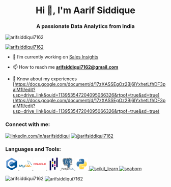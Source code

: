 <h1 align="center">Hi 👋, I'm Aarif Siddique</h1>
<h3 align="center">A passionate Data Analytics from India</h3>

<p align="left"> <img src="https://komarev.com/ghpvc/?username=arifsiddiqui7162&label=Profile%20views&color=0e75b6&style=flat" alt="arifsiddiqui7162" /> </p>

<p align="left"> <a href="https://github.com/ryo-ma/github-profile-trophy"><img src="https://github-profile-trophy.vercel.app/?username=arifsiddiqui7162" alt="arifsiddiqui7162" /></a> </p>

- 🔭 I’m currently working on [Sales Insights](https://drive.google.com/drive/folders/1-KXey-8KmoUx4Yg9qbDdG4fK3jjjFbPQ?usp=drive_link)

- 📫 How to reach me **arifsiddiqui7162@gmail.com**

- 📄 Know about my experiences [https://docs.google.com/document/d/17zXASSEgOz2Bj6lYxhetLfhDF3palM1I/edit?usp=drive_link&ouid=113953547204095066326&rtpof=true&sd=true](https://docs.google.com/document/d/17zXASSEgOz2Bj6lYxhetLfhDF3palM1I/edit?usp=drive_link&ouid=113953547204095066326&rtpof=true&sd=true)

<h3 align="left">Connect with me:</h3>
<p align="left">
<a href="https://linkedin.com/in/linkedin.com/in/aarifsiddiqui" target="blank"><img align="center" src="https://raw.githubusercontent.com/rahuldkjain/github-profile-readme-generator/master/src/images/icons/Social/linked-in-alt.svg" alt="linkedin.com/in/aarifsiddiqui" height="30" width="40" /></a>
<a href="https://www.hackerearth.com/@arifsiddiqui7162" target="blank"><img align="center" src="https://raw.githubusercontent.com/rahuldkjain/github-profile-readme-generator/master/src/images/icons/Social/hackerearth.svg" alt="@arifsiddiqui7162" height="30" width="40" /></a>
</p>

<h3 align="left">Languages and Tools:</h3>
<p align="left"> <a href="https://www.cprogramming.com/" target="_blank" rel="noreferrer"> <img src="https://raw.githubusercontent.com/devicons/devicon/master/icons/c/c-original.svg" alt="c" width="40" height="40"/> </a> <a href="https://www.mysql.com/" target="_blank" rel="noreferrer"> <img src="https://raw.githubusercontent.com/devicons/devicon/master/icons/mysql/mysql-original-wordmark.svg" alt="mysql" width="40" height="40"/> </a> <a href="https://www.oracle.com/" target="_blank" rel="noreferrer"> <img src="https://raw.githubusercontent.com/devicons/devicon/master/icons/oracle/oracle-original.svg" alt="oracle" width="40" height="40"/> </a> <a href="https://pandas.pydata.org/" target="_blank" rel="noreferrer"> <img src="https://raw.githubusercontent.com/devicons/devicon/2ae2a900d2f041da66e950e4d48052658d850630/icons/pandas/pandas-original.svg" alt="pandas" width="40" height="40"/> </a> <a href="https://www.postgresql.org" target="_blank" rel="noreferrer"> <img src="https://raw.githubusercontent.com/devicons/devicon/master/icons/postgresql/postgresql-original-wordmark.svg" alt="postgresql" width="40" height="40"/> </a> <a href="https://www.python.org" target="_blank" rel="noreferrer"> <img src="https://raw.githubusercontent.com/devicons/devicon/master/icons/python/python-original.svg" alt="python" width="40" height="40"/> </a> <a href="https://scikit-learn.org/" target="_blank" rel="noreferrer"> <img src="https://upload.wikimedia.org/wikipedia/commons/0/05/Scikit_learn_logo_small.svg" alt="scikit_learn" width="40" height="40"/> </a> <a href="https://seaborn.pydata.org/" target="_blank" rel="noreferrer"> <img src="https://seaborn.pydata.org/_images/logo-mark-lightbg.svg" alt="seaborn" width="40" height="40"/> </a> </p>

<p><img align="left" src="https://github-readme-stats.vercel.app/api/top-langs?username=arifsiddiqui7162&show_icons=true&locale=en&layout=compact" alt="arifsiddiqui7162" /></p>

<p>&nbsp;<img align="center" src="https://github-readme-stats.vercel.app/api?username=arifsiddiqui7162&show_icons=true&locale=en" alt="arifsiddiqui7162" /></p>
